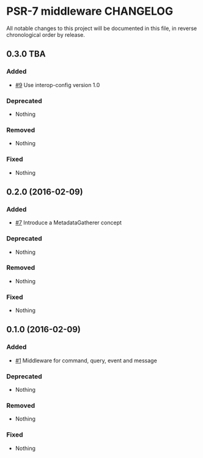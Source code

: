 # PSR-7 middleware CHANGELOG

All notable changes to this project will be documented in this file, in reverse chronological order by release.

## 0.3.0 TBA

### Added

* [#9](https://github.com/prooph/psr7-middleware/pull/8) Use interop-config version 1.0

### Deprecated

* Nothing

### Removed

* Nothing

### Fixed

* Nothing

## 0.2.0 (2016-02-09)

### Added

* [#7](https://github.com/prooph/psr7-middleware/pull/7) Introduce a MetadataGatherer concept

### Deprecated

* Nothing

### Removed

* Nothing

### Fixed

* Nothing

## 0.1.0 (2016-02-09)

### Added

* [#1](https://github.com/prooph/psr7-middleware/pull/1) Middleware for command, query, event and message

### Deprecated

* Nothing

### Removed

* Nothing

### Fixed

* Nothing
